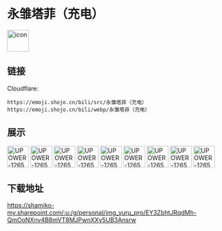 # 永雏塔菲（充电）
<img src="https://emoji.shojo.cn/bili/src/永雏塔菲（充电）/icon.png" width="50" height="50" alt="icon">

## 链接
Cloudflare:
```
https://emoji.shojo.cn/bili/src/永雏塔菲（充电）
https://emoji.shojo.cn/bili/webp/永雏塔菲（充电）
```
## 展示
<img src="https://emoji.shojo.cn/bili/src/永雏塔菲（充电）/UPOWER-1265680561-yes喵.png" width="50" height="50" alt="UPOWER-1265680561-yes喵">
<img src="https://emoji.shojo.cn/bili/src/永雏塔菲（充电）/UPOWER-1265680561-调皮.png" width="50" height="50" alt="UPOWER-1265680561-调皮">
<img src="https://emoji.shojo.cn/bili/src/永雏塔菲（充电）/UPOWER-1265680561-谢谢喵.png" width="50" height="50" alt="UPOWER-1265680561-谢谢喵">
<img src="https://emoji.shojo.cn/bili/src/永雏塔菲（充电）/UPOWER-1265680561-关.png" width="50" height="50" alt="UPOWER-1265680561-关">
<img src="https://emoji.shojo.cn/bili/src/永雏塔菲（充电）/UPOWER-1265680561-注.png" width="50" height="50" alt="UPOWER-1265680561-注">
<img src="https://emoji.shojo.cn/bili/src/永雏塔菲（充电）/UPOWER-1265680561-永.png" width="50" height="50" alt="UPOWER-1265680561-永">
<img src="https://emoji.shojo.cn/bili/src/永雏塔菲（充电）/UPOWER-1265680561-雏.png" width="50" height="50" alt="UPOWER-1265680561-雏">
<img src="https://emoji.shojo.cn/bili/src/永雏塔菲（充电）/UPOWER-1265680561-塔.png" width="50" height="50" alt="UPOWER-1265680561-塔">
<img src="https://emoji.shojo.cn/bili/src/永雏塔菲（充电）/UPOWER-1265680561-菲.png" width="50" height="50" alt="UPOWER-1265680561-菲">

## 下载地址

https://shamiko-my.sharepoint.com/:u:/g/personal/img_yuru_pro/EY3ZbhtJRqdMh-QmOoNXnv4B8mVT8MJPwnXXy5UB3Ansrw